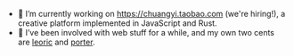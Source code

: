 - 🔭 I’m currently working on <https://chuangyi.taobao.com> (we're hiring!), a creative platform implemented in JavaScript and Rust.
- 🌱 I’ve been involved with web stuff for a while, and my own two cents are [leoric](https://github.com/cyjake/leoric) and [porter](https://github.com/porterhq/porter).
